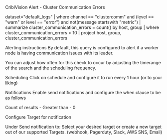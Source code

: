 CriblVision Alert - Cluster Communication Errors

dataset="default_logs" 
| where channel == "clustercomm" and (level == "warn" or level == "error") and not(message startswith "metric")
| summarize cluster_communication_errors = count() by host, group
| where cluster_communication_errors > 10
| project host, group, cluster_communication_errors

Alerting instructions
By default, this query is configured to alert if a worker node is having communication issues with its leader.

You can adjust how often for this check to occur by adjusting the timerange of the search and the scheduling frequency.

Scheduling
Click on schedule and configure it to run every 1 hour (or to your liking)

Notifications
Enable send notifications and configure the when clause to be as follows

Count of results - Greater than - 0

Configure Target for notification

Under Send notification to:
Select your desired target or create a new target out of our supported Targets. (webhook, Pagerduty, Slack, AWS SNS, Email)